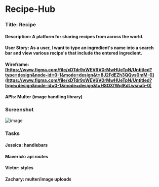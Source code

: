 # Recipe-Hub

### Title: Recipe
#### Description: A platform for sharing recipes from across the world.
#### User Story: As a user, I want to type an ingredient's name into a search bar and view various recipe's that include the entered ingredient.
#### Wireframe: [https://www.figma.com/file/xDTdr9xWEV6V0rMwHUeTpN/Untitled?type=design&node-id=0-1&mode=design&t=8J2FdEZh3QQvs0mM-0](https://www.figma.com/file/xDTdr9xWEV6V0rMwHUeTpN/Untitled?type=design&node-id=0-1&mode=design&t=HSOXfWqIKdLwsna5-0)
#### APIs: Multer (image handling library)

### Screenshot
![image](https://github.com/maverickwolfe21/ryans-recipes/assets/32653569/7fe99aed-0151-45de-a618-3b79841c81c2)

### Tasks 
#### Jessica: handlebars
#### Maverick: api routes
#### Victor: styles
#### Zachary: multer/image uploads
